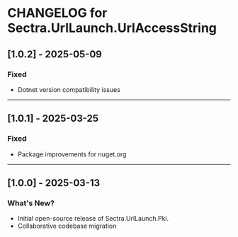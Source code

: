 # CHANGELOG for Sectra.UrlLaunch.UrlAccessString

## [1.0.2] - 2025-05-09
### Fixed
- Dotnet version compatibility issues

---

## [1.0.1] - 2025-03-25
### Fixed
- Package improvements for nuget.org

---

## [1.0.0] - 2025-03-13
### What's New?
- Initial open-source release of Sectra.UrlLaunch.Pki.
- Collaborative codebase migration
